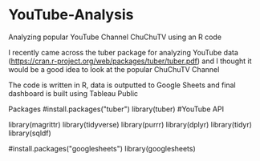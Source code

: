 # YouTube-Analysis
Analyzing popular YouTube Channel ChuChuTV using an R code

I recently came across the tuber package for analyzing YouTube data (https://cran.r-project.org/web/packages/tuber/tuber.pdf) and I thought it would be a good idea to look at the popular ChuChuTV Channel

The code is written in R, data is outputted to Google Sheets and final dashboard is built using Tableau Public

Packages
#install.packages("tuber")
library(tuber)   #YouTube API

library(magrittr)
library(tidyverse)
library(purrr)
library(dplyr)
library(tidyr)
library(sqldf)

#install.packages("googlesheets")
library(googlesheets)
